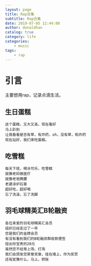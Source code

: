 ```yaml
---
layout: page
title: Rap合集
subtitle: Rap合集
date: 2019-07-05 12:44:00
author: donaldhan
catalog: true
category: life
categories:
    - music
tags:
    - rap
---
```


# 引言
主要想用rap，记录点滴生活。




## 生日蛋糕

```
这个蛋糕，又大又高，现在看好
马上趴到
让我看看是否有草，有炸药，oh，没有草，和炸药
现在站好，我们来吃蛋糕。
```

## 吃雪糕
```
每天下班，喝冰可乐，吃雪糕
就像老妈做医疗
就像老爸腾腰
老婆涂炉石膏
超好吃，超好喝
忘了洗澡，忘了洗脚
```


## 羽毛球精英汇B轮融资
```
各位亲爱的羽毛球精英汇会员
组织已经走过了一年
您是我们的金牌会员
有没有看到我们的B轮融资群收款便签
投出你宝贵的20元
虽然您不经常上场、打场
我们会颁发您荣誉奖章，挂在墙上，作为奖赏
还有犹豫什么，马上，转账
```